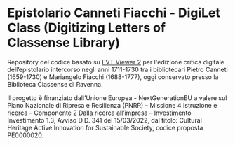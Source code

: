 # Epistolario Canneti Fiacchi - DigiLet Class (Digitizing Letters of Classense Library)

Repository del codice basato su [EVT Viewer 2](https://github.com/evt-project/evt-viewer) per l'edizione critica digitale dell’epistolario intercorso negli anni 1711-1730 tra i bibliotecari Pietro Canneti (1659-1730) e Mariangelo Fiacchi (1688-1777), oggi conservato presso la Biblioteca Classense di Ravenna. 

Il progetto è finanziato dall’Unione Europea - NextGenerationEU a valere sul Piano Nazionale di Ripresa e Resilienza (PNRR) – Missione 4 Istruzione e ricerca – Componente 2 Dalla ricerca all’impresa – Investimento Investimento 1.3, Avviso D.D. 341 del 15/03/2022, dal titolo: Cultural Heritage Active Innovation for Sustainable Society, codice proposta PE0000020.
